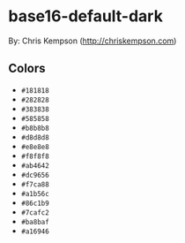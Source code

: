 # base16-default-dark

By: Chris Kempson (http://chriskempson.com)

## Colors

* `#181818`
* `#282828`
* `#383838`
* `#585858`
* `#b8b8b8`
* `#d8d8d8`
* `#e8e8e8`
* `#f8f8f8`
* `#ab4642`
* `#dc9656`
* `#f7ca88`
* `#a1b56c`
* `#86c1b9`
* `#7cafc2`
* `#ba8baf`
* `#a16946`
